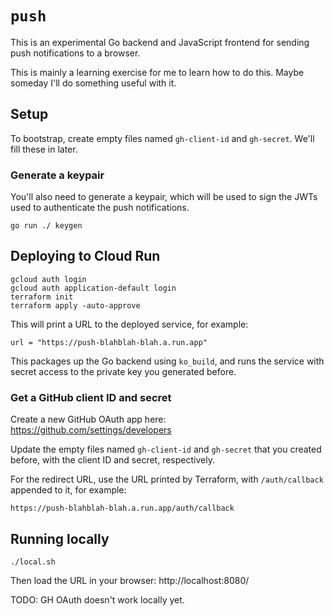 # `push`

This is an experimental Go backend and JavaScript frontend for sending push notifications to a browser.

This is mainly a learning exercise for me to learn how to do this.
Maybe someday I'll do something useful with it.

## Setup

To bootstrap, create empty files named `gh-client-id` and `gh-secret`. We'll fill these in later.

### Generate a keypair

You'll also need to generate a keypair, which will be used to sign the JWTs used to authenticate the push notifications.

```
go run ./ keygen
```

## Deploying to Cloud Run

```
gcloud auth login
gcloud auth application-default login
terraform init
terraform apply -auto-approve
```

This will print a URL to the deployed service, for example:

```
url = "https://push-blahblah-blah.a.run.app"
```

This packages up the Go backend using `ko_build`, and runs the service with secret access to the private key you generated before.

### Get a GitHub client ID and secret

Create a new GitHub OAuth app here: https://github.com/settings/developers

Update the empty files named `gh-client-id` and `gh-secret` that you created before, with the client ID and secret, respectively.

For the redirect URL, use the URL printed by Terraform, with `/auth/callback` appended to it, for example:

```
https://push-blahblah-blah.a.run.app/auth/callback
```

## Running locally

```
./local.sh
```

Then load the URL in your browser: http://localhost:8080/

TODO: GH OAuth doesn't work locally yet.
